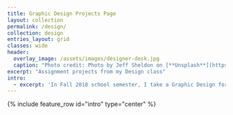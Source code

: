 ```yaml
---
title: Graphic Design Projects Page
layout: collection
permalink: /design/
collection: design
entries_layout: grid
classes: wide
header:
  overlay_image: /assets/images/designer-desk.jpg
  caption: "Photo credit: Photo by Jeff Sheldon on [**Unsplash**](https://unsplash.com)"
excerpt: "Assignment projects from my Design class"
intro:
  - excerpt: 'In Fall 2018 school semester, I take a Graphic Design for Non-Designers class. This is the collection of projects I did for the class'
---
```


{% include feature_row id="intro" type="center" %}
